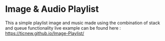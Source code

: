 # Image & Audio Playlist
This a simple playlist image and music made using the combination of stack and queue functionality
live example can be found here : https://ticnew.github.io/Image-Playlist/
